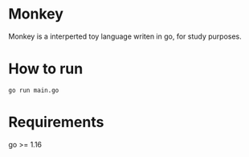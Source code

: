 # Monkey
Monkey is a interperted toy language writen in go, for study purposes.

# How to run
```
go run main.go
```

# Requirements
go >= 1.16
